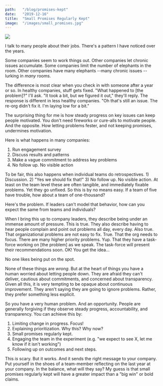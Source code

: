 ```yaml
---
path:	"/blog/promises-kept"
date:	"2019-12-16"
title:	"Small Promises Regularly Kept"
image:	"/images/small_promises.jpg"
---
```




![](/images/small_promises.jpg)

I talk to many people about their jobs. There's a pattern I have noticed over the years.

Some companies seem to work things out. Other companies let chronic issues accumulate. Some companies limit the number of elephants in the room. Other companies have many elephants --many chronic issues -- lurking in *many* rooms.

The difference is most clear when you check in with someone after a year or so. In healthy companies, stuff gets fixed. "What happened to [the problem]?" I'll ask. "It took a bit, but we figured it out," they'll reply. The response is different in less healthy companies. "Oh that's still an issue. The re-org didn't fix it. I'm laying low for a bit."

The surprising thing for me is how steady progress on key issues can keep people motivated. You don't need fireworks or cure-alls to motivate people. And the opposite. How letting problems fester, and not keeping promises, undermines motivation. 

Here is what happens in many companies:

1. Run engagement survey
2. Discuss results and patterns
3. Make a vague commitment to address key problems
4. No follow up. No visible action

To be fair, this also happens when individual teams do retrospectives. 1) Discussion. 2) "Yes we should fix that!" 3) No follow up. No visible action. At least on the team level these are often tangible, and immediately fixable problems. Yet they go unfixed. So this is by no means easy. If a team of five have trouble, how about a team of one-thousand?

Here's the problem. If leaders can't model that behavior, how can you expect the same from teams and individuals?

When I bring this up to company leaders, they describe being under an immense amount of pressure. This is true. They also describe having to hear people complain and point out problems all day, every day. Also true. That organizational problems are not easy to fix. True. That the org needs to focus. There are many higher priority problems. Yup. That they have a task-force working on [the problem] as we speak. The task-force will present their recommendations soon. OK! You get the idea...

No one likes being put on the spot. 

None of these things are *wrong*. But at the heart of things you have a human worried about letting people down. They are afraid they can't deliver, cautious about commitments, and concerned about transparency. Given all this, it is very tempting to be opaque about continuous improvement. They aren't saying they are going to ignore problems. Rather, they prefer something less explicit. 

So you have a very human problem. And an opportunity. People are generally forgiving if they observe steady progress, accountability, and transparency. You can achieve this by:

1. Limiting change in progress. Focus! 
2. Explaining prioritization. Why this? Why now?
3. Small promises regularly kept.
4. Engaging the team in the experiment (e.g. "we expect to see X, let me know if it isn't working")
5. Following up on outcomes and next steps.

This *is* scary. But it works. And it sends the right message to your company. Put yourself in the shoes of a team-member reflecting on the last year at your company. In the balance, what will they say? My guess is that small promises regularly kept will have a greater impact than a "big win" or bold claims. 